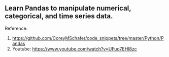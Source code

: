 ## Learn Pandas to manipulate numerical, categorical, and time series data.

Reference:
1. https://github.com/CoreyMSchafer/code_snippets/tree/master/Python/Pandas
2. Youtube: https://www.youtube.com/watch?v=UFuo7EHI8zc
